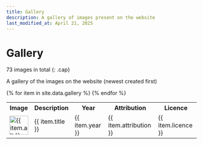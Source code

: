 ```yaml
---
title: Gallery
description: A gallery of images present on the website
last_modified_at: April 21, 2025
---
```


# Gallery
73 images in total
{: .cap}

A gallery of the images on the website (newest created first)

<div class="table" markdown=0>
    <table class="full borders smallest">
        <tr>
            <th>Image</th>
            <th>Description</th>
            <th>Year</th>
            <th>Attribution</th>
            <th>Licence</th>
        </tr>
        {% for item in site.data.gallery %}
        <tr>
            <td><a href="{{ item.full }}" target="_blank" aria-label="Click to view full image"><img src="{{ item.thumb }}" width="50" alt="{{ item.alt }}" title="Click to view full image"></a></td>
            <td>{{ item.title }}</td>
            <td>{{ item.year }}</td>
            <td>{{ item.attribution }}</td>
            <td>{{ item.licence }}</td>
        </tr>
        {% endfor %}
    </table>
</div>